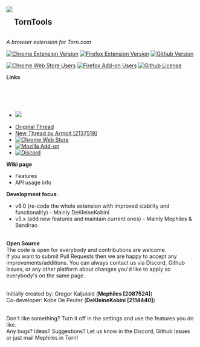 <div style="display:inline-block;vertical-align:top;">
    <img align="left" src="torntools/images/icon48.png">
</div>
<div style="display:inline-block;">
    <h2>TornTools</h2>
</div>

*A browser extension for Torn.com*

[![Chrome Extension Version](https://img.shields.io/chrome-web-store/v/hjpaapdjcgbmeikfnahipphknonhlhib?style=for-the-badge)](https://chrome.google.com/webstore/detail/torn-tools/hjpaapdjcgbmeikfnahipphknonhlhib)
[![Firefox Extension Version](https://img.shields.io/amo/v/torn-tools?style=for-the-badge)](https://addons.mozilla.org/en-US/firefox/addon/torn-tools/)
[![Github Version](https://img.shields.io/github/v/tag/Mephiles/torntools_extension?label=LATEST%20RELEASE&style=for-the-badge)](https://github.com/Mephiles/torntools_extension)

[![Chrome Web Store Users](https://img.shields.io/chrome-web-store/users/hjpaapdjcgbmeikfnahipphknonhlhib?label=CHROME%20USERS&style=for-the-badge)](https://chrome.google.com/webstore/detail/torn-tools/hjpaapdjcgbmeikfnahipphknonhlhib)
[![Firefox Add-on Users](https://img.shields.io/amo/users/%257B3754707b-1aa4-4c6f-96e7-5b1cdc1de5f9%257D?label=FIREFOX%20USERS&style=for-the-badge)](https://addons.mozilla.org/en-US/firefox/addon/torn-tools/)
[![Github License](https://img.shields.io/github/license/Mephiles/torntools_extension?style=for-the-badge)](https://github.com/Mephiles/torntools_extension/blob/master/LICENSE.md)

**Links**
<ul>
    <img src="css.svg" width="0" height="0">
    <li><img margin="50px" style="padding-top: 50px;" src="https://img.shields.io/chrome-web-store/stars/hjpaapdjcgbmeikfnahipphknonhlhib?label=CHROME%20STARS&logo=googlechrome&logoColor=%234382ef&style=for-the-badge" href="https://chrome.google.com/webstore/detail/torn-tools/hjpaapdjcgbmeikfnahipphknonhlhib"></li>
</ul>

  - [Original Thread](https://www.torn.com/forums.php#/p=threads&f=67&t=16054539&b=0&a=0&start=0&to=19000313)
  - [New Thread by Armpit [2137519]](https://www.torn.com/forums.php#/p=threads&f=67&t=16170566&b=0&a=0)
  - [![Chrome Web Store](https://img.shields.io/chrome-web-store/stars/hjpaapdjcgbmeikfnahipphknonhlhib?label=CHROME%20STARS&logo=googlechrome&logoColor=%234382ef&style=for-the-badge)](https://chrome.google.com/webstore/detail/torn-tools/hjpaapdjcgbmeikfnahipphknonhlhib)
  - [![Mozilla Add-on](https://img.shields.io/amo/stars/torn-tools?label=FIREFOX%20STARS&logo=firefoxbrowser&style=for-the-badge)](https://addons.mozilla.org/en-US/firefox/addon/torn-tools/)
  - [![Discord](https://img.shields.io/discord/726572303286009978?label=DISCORD&logo=Discord&style=for-the-badge)](https://discord.gg/ukyK6f6)

**Wiki page**
- Features
- API usage info

**Development focus**:
  - v6.0 (re-code the whole extension with improved stability and functionality) - Mainly DeKleineKobini
  - v5.x (add new features and maintain current ones) - Mainly Mephiles & Bandirao  

&nbsp;  
**Open Source**  
The code is open for everybody and contributions are welcome.  
If you want to submit Pull Requests then we are happy to accept any improvements/additions. You can always contact us via Discord, Github Issues, or any other platform about changes you'd like to apply so everybody's on the same page.  

&nbsp;  
Initially created by: Gregor Kaljulaid (**Mephiles [2087524]**)  
Co-developer: Kobe De Peuter (**DeKleineKobini [2114440]**)

&nbsp;  
Don't like something? Turn it off in the settings and use the features you do like.  
Any bugs? Ideas? Suggestions? Let us know in the Discord, Github Issues or just mail Mephiles in Torn!
